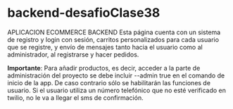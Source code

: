 # backend-desafioClase38

APLICACION ECOMMERCE BACKEND
Esta página cuenta con un sistema de registro y login con sesión, carritos 
personalizados para cada usuario que se registre, y envío de mensajes tanto 
hacia el usuario como al administrador, al registrarse y hacer pedidos.
    
__Importante__:
Para añadir productos, es decir, acceder a la parte de administración del proyecto se debe
incluir --admin true en el comando de inicio de la app. De caso contrario sólo se habilitarán
las funciones de usuario.
Si el usuario utiliza un número telefónico que no esté verificado en twilio, no le va a llegar 
el sms de confirmación.